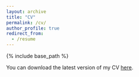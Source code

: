 ```yaml
---
layout: archive
title: "CV"
permalink: /cv/
author_profile: true
redirect_from:
  - /resume
---
```


{% include base_path %}

You can download the latest version of my CV <a href="https://gulcalikli.github.io/files/CV_Gul_Calikli.pdf">here</a>.

